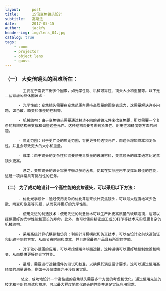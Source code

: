 ```yaml
---
layout:     post
title:      15倍变焦镜头设计
subtitle:   高斯法
date:       2017-05-15
author:     jackfy
header-img: img/lens_04.jpg
catalog: true
tags:
    - zoom
    - projector
    - object lens
    - gauss
---
```



### （一） 大变倍镜头的困难所在：

          - 主要在于需要平衡多个因素，如光学性能、机械可靠性、镜头大小和重量等。以下是一些可能的具体困难点：

          - 光学性能：变焦镜头需要在变焦范围内保持高质量的图像表现力，这需要解决许多问题，如色散、畸变和像差的控制等。

          - 机械结构：由于变焦镜头需要通过移动不同的透镜元件来改变焦距，所以需要一个复杂的机械结构来支撑和调整这些元件。这种结构需要考虑到紧凑性、耐用性和精度等方面的问题。

          - 焦距范围：对于更广泛的焦距范围，需要更多的透镜元件，而这会增加成本和复杂性，并且会导致更大的大小和重量。

          - 成本：由于镜头的复杂性和需要使用高质量的玻璃材料，变焦镜头的成本通常比定焦镜头更高。

            总之，变焦镜头的设计需要平衡众多的因素，使其在实际应用中发挥出最佳的性能，这是一项非常具有挑战性的任务。

#### （二） 为了成功地设计一个高性能的变焦镜头，可以采用以下方法：

          - 优化光学设计：通过使用复杂的优化算法来设计变焦镜头，可以最大程度地减少色散、畸变和像差等问题，从而获得更好的光学性能。

          - 使用先进的制造技术：使用先进的制造技术可以生产出更高质量的玻璃透镜，这可以提供更好的光学性能和更长的寿命。此外，也可以使用精密加工或3D打印等技术来实现更复杂的机械结构。

          - 采用高级计算机模拟和仿真：利用计算机模拟和仿真技术，可以在设计之前快速验证和比较不同的方案，从而节省时间和成本，并且确保最终产品具有所需的性能。

          - 对于较小范围的应用，可以考虑使用非球面透镜，这种透镜可以更好地控制像差和畸变，从而提供更好的光学性能。

          - 最后，需要进行透镜组件的测试和校准，以确保其满足设计要求。这可以通过使用高精度的测量设备，例如干涉仪或白光干涉仪来实现。

           总之，成功地设计一个高性能的变焦镜头需要多个方面的考虑和优化。通过使用先进的技术和不断的测试和校准，可以最大程度地优化镜头的性能并满足实际应用需求。
